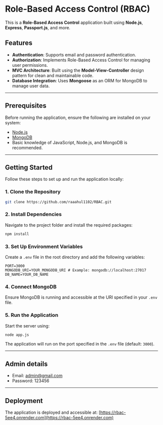 
# Role-Based Access Control (RBAC)

This is a **Role-Based Access Control** application built using **Node.js**, **Express**, **Passport.js**, and more.

## Features

- **Authentication**: Supports email and password authentication.
- **Authorization**: Implements Role-Based Access Control for managing user permissions.
- **MVC Architecture**: Built using the **Model-View-Controller** design pattern for clean and maintainable code.
- **Database Integration**: Uses **Mongoose** as an ORM for MongoDB to manage user data.
---

## Prerequisites

Before running the application, ensure the following are installed on your system:

- [Node.js](https://nodejs.org/)
- [MongoDB](https://www.mongodb.com/)
- Basic knowledge of JavaScript, Node.js, and MongoDB is recommended.

---

## Getting Started

Follow these steps to set up and run the application locally:

### 1. Clone the Repository
```bash
git clone https://github.com/raaahul1102/RBAC.git
```

### 2. Install Dependencies
Navigate to the project folder and install the required packages:
```bash
npm install
```

### 3. Set Up Environment Variables
Create a `.env` file in the root directory and add the following variables:
```env
PORT=3000
MONGODB_URI=YOUR_MONGODB_URI # Example: mongodb://localhost:27017
DB_NAME=YOUR_DB_NAME
```

### 4. Connect MongoDB
Ensure MongoDB is running and accessible at the URI specified in your `.env` file.

### 5. Run the Application
Start the server using:
```bash
node app.js
```
The application will run on the port specified in the `.env` file (default: `3000`).

---


## Admin details
- Email: admin@gmail.com
- Password: 123456

---

## Deployment

The application is deployed and accessible at:
[https://rbac-5ee4.onrender.com](https://rbac-5ee4.onrender.com)

